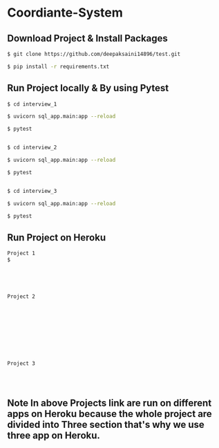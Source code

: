 # Coordiante-System


## Download Project & Install Packages


```sh
$ git clone https://github.com/deepaksaini14896/test.git

$ pip install -r requirements.txt
```


## Run Project locally & By using Pytest


```sh
$ cd interview_1

$ uvicorn sql_app.main:app --reload

$ pytest


$ cd interview_2

$ uvicorn sql_app.main:app --reload

$ pytest


$ cd interview_3

$ uvicorn sql_app.main:app --reload

$ pytest
```


## Run Project on Heroku

```sh
Project 1
$ 





Project 2










Project 3





```

## Note In above Projects link are run on different apps on Heroku because the whole project are divided into Three section that's why we use three app on Heroku.


